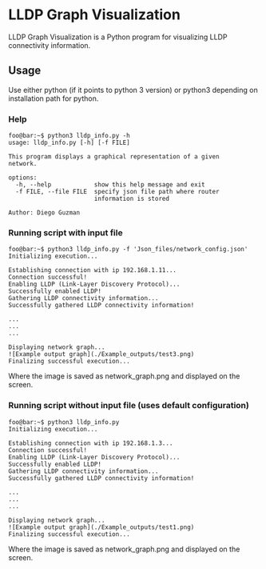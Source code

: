 # LLDP Graph Visualization
LLDP Graph Visualization is a Python program for visualizing LLDP connectivity information.

## Usage
Use either python (if it points to python 3 version) or python3 depending on installation path for python.

### Help
```console
foo@bar:~$ python3 lldp_info.py -h
usage: lldp_info.py [-h] [-f FILE]

This program displays a graphical representation of a given
network.

options:
  -h, --help            show this help message and exit
  -f FILE, --file FILE  specify json file path where router
                        information is stored

Author: Diego Guzman
```

### Running script with input file
```console
foo@bar:~$ python3 lldp_info.py -f 'Json_files/network_config.json'
Initializing execution...

Establishing connection with ip 192.168.1.11...
Connection successful!
Enabling LLDP (Link-Layer Discovery Protocol)...
Successfully enabled LLDP!
Gathering LLDP connectivity information...
Successfully gathered LLDP connectivity information!

...
...
...

Displaying network graph...
![Example output graph](./Example_outputs/test3.png)
Finalizing successful execution...
```

Where the image is saved as network_graph.png and displayed on the screen.

### Running script without input file (uses default configuration)
```console
foo@bar:~$ python3 lldp_info.py
Initializing execution...

Establishing connection with ip 192.168.1.3...
Connection successful!
Enabling LLDP (Link-Layer Discovery Protocol)...
Successfully enabled LLDP!
Gathering LLDP connectivity information...
Successfully gathered LLDP connectivity information!

...
...
...

Displaying network graph...
![Example output graph](./Example_outputs/test1.png)
Finalizing successful execution...
```

Where the image is saved as network_graph.png and displayed on the screen.